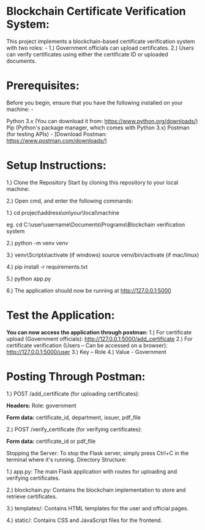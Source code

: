 # Blockchain Certificate Verification System: 

This project implements a blockchain-based certificate verification system with two roles: - 
1.)	Government officials can upload certificates.
2.)	Users can verify certificates using either the certificate ID or uploaded documents.



# Prerequisites:

Before you begin, ensure that you have the following installed on your machine: - 

Python 3.x (You can download it from: https://www.python.org/downloads/)
Pip (Python's package manager, which comes with Python 3.x)
Postman (for testing APIs) - [Download Postman: https://www.postman.com/downloads/]



# Setup Instructions:

1.)	 Clone the Repository Start by cloning this repository to your local machine: 

2.)	Open cmd, and enter the following commands:

1.)	cd project\address\on\your\local\machine

eg. cd C:\user\username\Documents\Programs\Blockchain verification system

2.)	python -m venv venv

3.)	venv\Scripts\activate (if windows)
    source venv/bin/activate (if mac/linux)

4.)	pip install -r requirements.txt

5.)	python app.py

6.)	The application should now be running at http://127.0.0.1:5000



# Test the Application:

**You can now access the application through postman:**
1.)	For certificate upload (Government officials): http://127.0.0.1:5000/add_certificate
2.)	For certificate verification (Users – Can be accessed on a browser): http://127.0.0.1:5000/user 
3.)	Key – Role 
4.)	Value - Government



# Posting Through Postman:

1.)	 POST /add_certificate (for uploading certificates):

**Headers:**
Role: government

**Form data:**
certificate_id, department, issuer, pdf_file

2.)	POST /verify_certificate (for verifying certificates):

**Form data:**
certificate_id or pdf_file


Stopping the Server:
To stop the Flask server, simply press Ctrl+C in the terminal where it's running.
Directory Structure:

1.)	app.py: The main Flask application with routes for uploading and verifying certificates.

2.)	blockchain.py: Contains the blockchain implementation to store and retrieve certificates.

3.)	templates/: Contains HTML templates for the user and official pages.

4.)	static/: Contains CSS and JavaScript files for the frontend.
